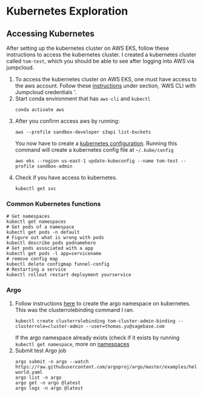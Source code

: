 # Kubernetes Exploration

## Accessing Kubernetes

After setting up the kubernetes cluster on AWS EKS, follow these instructions to access the kubernetes cluster.  I created a kubernetes cluster called `tom-test`, which you should be able to see after logging into AWS via jumpcloud.

1.  To access the kubernetes cluster on AWS EKS, one must have access to the aws account. Follow these [instructions](https://sagebionetworks.jira.com/wiki/spaces/IT/pages/405864455/Jumpcloud) under section, 'AWS CLI with Jumpcloud credentials
'.
1.  Start conda environment that has `aws-cli` and `kubectl`
    ```
    conda activate aws
    ```
1.  After you confirm access aws by running:
    ```
    aws --profile sandbox-developer s3api list-buckets
    ```
    You now have to create a [kubernetes configuration](https://docs.aws.amazon.com/eks/latest/userguide/create-kubeconfig.html).  Running this command will create a kubernetes config file at `~/.kube/config`
    ```
    aws eks --region us-east-1 update-kubeconfig --name tom-test --profile sandbox-admin
    ```
1. Check if you have access to kubernetes.
    ```
    kubectl get svc
    ```

### Common Kubernetes functions

```
# Get namespaces
kubectl get namespaces
# Get pods of a namespace
kubectl get pods -n default
# Figure out what is wrong with pods
kubectl describe pods podnamehere
# Get pods associated with a app
kubectl get pods -l app=servicename
# remove config map
kubectl delete configmap funnel-config
# Restarting a service
kubectl rollout restart deployment yourservice
```

### Argo

1. Follow instructions [here](https://argoproj.github.io/argo/quick-start/) to create the argo namespace on kubernetes. This was the clusterrolebinding command I ran.
    ```
    kubectl create clusterrolebinding tom-cluster-admin-binding --clusterrole=cluster-admin --user=thomas.yu@sagebase.com
    ```
    If the argo namespace already exists (check if it exists by running `kubectl get namespace`, more on [namespaces](https://kubernetes.io/docs/concepts/overview/working-with-objects/namespaces/)
1. Submit test Argo job
    ```
    argo submit -n argo --watch https://raw.githubusercontent.com/argoproj/argo/master/examples/hello-world.yaml
    argo list -n argo
    argo get -n argo @latest
    argo logs -n argo @latest
    ```


